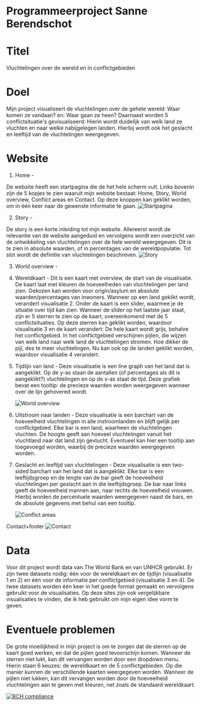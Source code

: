 # Programmeerproject Sanne Berendschot

# Titel
Vluchtelingen over de wereld en in conflictgebieden

# Doel
Mijn project visualiseert de vluchtelingen over de gehele wereld: Waar komen ze vandaan? en: Waar gaan ze heen?
Daarnaast worden 5 conflictsituatie's gevisualiseerd: Hierin wordt duidelijk van welk land ze vluchten en naar welke nabijgelegen landen.
Hierbij wordt ook het geslacht en leeftijd van de vluchtelingen weergegeven.

# Website
1. Home -

De website heeft een startpagina die de het hele scherm vult. Links bovenin zijn de 5 kopjes te zien waaruit mijn website bestaat: Home, Story, World overview, Conflict areas en Contact. Op deze knoppen kan geklikt worden, om in één keer naar de gewenste informatie te gaan.
![Startpagina](https://github.com/smeber/Programmeerproject/blob/master/doc/Startpagina.png)

2. Story -

De story is een korte inleiding tot mijn website. Allereerst wordt de relevantie van de website aangeduid en vervolgens wordt een overzicht van de ontwikkeling van vluchtelingen over de hele wereld weergegeven. Dit is te zien in absolute waarden, of in percentages van de wereldpopulatie. Tot slot wordt de definitie van vluchtelingen beschreven.
![Story](https://github.com/smeber/Programmeerproject/blob/master/doc/Story%20all.png)

3. World overview -

1. Wereldkaart - 
   Dit is een kaart met overview, de start van de visualisatie.
   De kaart laat met kleuren de hoeveelheden van vluchtelingen per land zien.
   Gekozen kan worden voor origin/asylum en absolute waarden/percentages van inwoners.
   Wanneer op een land geklikt wordt, verandert visualisatie 2.
   Onder de kaart is een slider, waarmee je de situatie over tijd kan zien.
   Wanneer de slider op het laatste jaar staat, zijn er 5 sterren te zien op de kaart, overeenkomend met de 5 conflictsituaties.
   Op deze sterren kan geklikt worden, waardoor visualisatie 3 en de kaart verandert:
   De hele kaart wordt grijs, behalve het conflictgebied.
   In het conflictgebied verschijnen pijlen, die wijzen van welk land naar welk land de vluchtelingen stromen. 
   Hoe dikker de pijl, des te meer vluchtelingen.
   Nu kan ook op de landen geklikt worden, waardoor visualisatie 4 verandert.
      
2. Tijdlijn van land - 
   Deze visualisatie is een line graph van het land dat is aangeklikt.
   Op de y-as staan de aantallen (of percentages als dit is aangeklikt?) vluchtelingen en op de x-as staat de tijd.
   Deze grafiek bevat een tooltip: de precieze waarden worden weergegeven wanneer over de lijn gehovered wordt.
   
   ![World overview](https://github.com/smeber/Programmeerproject/blob/master/doc/World%20overview%20all.png)
   
3. Uitstroom naar landen - 
   Deze visualisatie is een barchart van de hoeveelheid vluchtelingen in alle instroomlanden en blijft gelijk per conflictgebied.
   Elke bar is een land, waarheen de vluchtelingen vluchten.
   De hoogte geeft aan hoeveel vluchtelingen vanuit het vluchtland naar dat land zijn gevlucht.
   Eventueel kan hier een tooltip aan toegevoegd worden, waarbij de precieze waarden weergegeven worden.
   
4. Geslacht en leeftijd van vluchtelingen - 
   Deze visualisatie is een two-sided barchart van het land dat is aangeklikt.
   Elke bar is een leeftijdsgroep en de lengte van de bar geeft de hoeveelheid vluchtelingen per geslacht aan in die leeftijdsgroep.
   De bar naar links geeft de hoeveelheid mannen aan, naar rechts de hoeveelheid vrouwen.
   Hierbij worden de percentuele waarden weergegeven naast de bars, en de absolute gegevens met behul van een tooltip.
   
   ![Conflict areas](https://github.com/smeber/Programmeerproject/blob/master/doc/Conflict%20areas%20all.png)
   
Contact+footer
![Contact](https://github.com/smeber/Programmeerproject/blob/master/doc/Contact%20all.png)

# Data
Voor dit project wordt data van The World Bank en van UNHCR gebruikt. 
Er zijn twee datasets nodig: één voor de wereldkaart en de tijdlijn (visualisatie 1 en 2) en één voor de informatie per conflictgebied (visualisatie 3 en 4). 
De twee datasets worden één keer in het goede format gemaakt en vervolgens gebruikt voor de visualisaties.
Op deze sites zijn ook vergelijkbare visualisaties te vinden, die ik heb gebruikt om mijn eigen idee vorm te geven.

# Eventuele problemen
De grote moeilijkheid in mijn project is om te zorgen dat de sterren op de kaart goed werken, en dat de pijlen goed tevoorschijn komen.
Wanneer de sterren niet lukt, kan dit vervangen worden door een dropdown menu. Hierin staan 6 keuzes: de wereldkaart en de 5 conflictgebieden. Op die manier kunnen de verschillende kaarten weergegeven worden.
Wanneer de pijlen niet lukken, kan dit vervangen worden door de hoeveelheid vluchtelingen aan te geven met kleuren, net zoals de standaard wereldkaart.

[![BCH compliance](https://bettercodehub.com/edge/badge/smeber/Programmeerproject?branch=master)](https://bettercodehub.com/)
